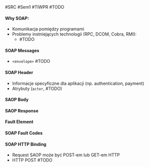 #SRC #Sem1 #TIWPR 
#TODO

#### Why SOAP:
- Komunikacja pomiędzy programami
- Problemy instniejących technologii (RPC, DCOM, Cobra, RMI):
	- #TODO 

#### SOAP Messages
- `<envelope>`
#TODO 

#### SOAP Header
- Informacje specyficzne dla aplikacji (np. authentication, payment)
- Atrybuty (`actor`, #TODO)

#### SAOP Body
#### SAOP Response

#### Fault Element 

#### SOAP Fault Codes

#### SOAP HTTP Binding
- Request SAOP może być POST-em lub GET-em HTTP
- HTTP POST #TODO 
